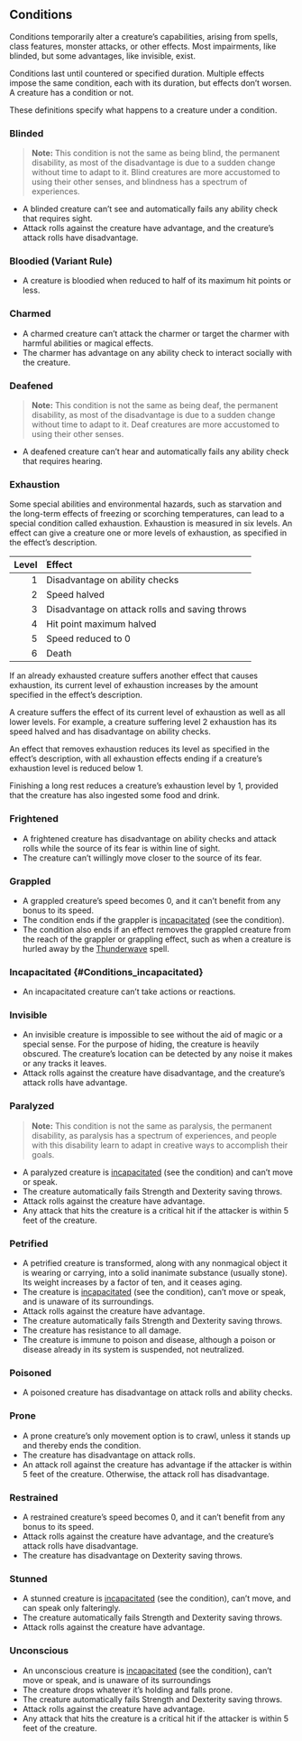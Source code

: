 ## Conditions

Conditions temporarily alter a creature’s capabilities, arising from spells, class features, monster attacks, or other effects.
Most impairments, like blinded, but some advantages, like invisible, exist.

Conditions last until countered or specified duration.
Multiple effects impose the same condition, each with its duration, but effects don’t worsen.
A creature has a condition or not.

These definitions specify what happens to a creature under a condition.

### Blinded

> **Note:**
> This condition is not the same as being blind, the permanent disability, as most of the disadvantage is due to a sudden change without time to adapt to it.
> Blind creatures are more accustomed to using their other senses, and blindness has a spectrum of experiences.

- A blinded creature can’t see and automatically fails any ability check that requires sight.
- Attack rolls against the creature have advantage, and the creature’s attack rolls have disadvantage.

### Bloodied (Variant Rule)

- A creature is bloodied when reduced to half of its maximum hit points or less.

### Charmed

- A charmed creature can’t attack the charmer or target the charmer with harmful abilities or magical effects.
- The charmer has advantage on any ability check to interact socially with the creature.

### Deafened

> **Note:**
> This condition is not the same as being deaf, the permanent disability, as most of the disadvantage is due to a sudden change without time to adapt to it.
> Deaf creatures are more accustomed to using their other senses.

- A deafened creature can’t hear and automatically fails any ability check that requires hearing.

### Exhaustion

Some special abilities and environmental hazards, such as starvation and the long-term effects of freezing or scorching temperatures, can lead to a special condition called exhaustion.
Exhaustion is measured in six levels.
An effect can give a creature one or more levels of exhaustion, as specified in the effect’s description.

| Level | Effect                                         |
|------:|:-----------------------------------------------|
|     1 | Disadvantage on ability checks                 |
|     2 | Speed halved                                   |
|     3 | Disadvantage on attack rolls and saving throws |
|     4 | Hit point maximum halved                       |
|     5 | Speed reduced to 0                             |
|     6 | Death                                          |

If an already exhausted creature suffers another effect that causes exhaustion, its current level of exhaustion increases by the amount specified in the effect’s description.

A creature suffers the effect of its current level of exhaustion as well as all lower levels.
For example, a creature suffering level 2 exhaustion has its speed halved and has disadvantage on ability checks.

An effect that removes exhaustion reduces its level as specified in the effect’s description, with all exhaustion effects ending if a creature’s exhaustion level is reduced below 1.

Finishing a long rest reduces a creature’s exhaustion level by 1, provided that the creature has also ingested some food and drink.

### Frightened

- A frightened creature has disadvantage on ability checks and attack rolls while the source of its fear is within line of sight.
- The creature can’t willingly move closer to the source of its fear.

### Grappled

- A grappled creature’s speed becomes 0, and it can’t benefit from any bonus to its speed.
- The condition ends if the grappler is [incapacitated](#Conditions_incapacitated) (see the condition).
- The condition also ends if an effect removes the grappled creature from the reach of the grappler or grappling effect, such as when a creature is hurled away by the [Thunderwave](#Thunderwave_thunderwave) spell.

### Incapacitated {#Conditions_incapacitated}

- An incapacitated creature can’t take actions or reactions.

### Invisible

- An invisible creature is impossible to see without the aid of magic or a special sense.
  For the purpose of hiding, the creature is heavily obscured.
  The creature’s location can be detected by any noise it makes or any tracks it leaves.
- Attack rolls against the creature have disadvantage, and the creature’s attack rolls have advantage.

### Paralyzed

> **Note:**
> This condition is not the same as paralysis, the permanent disability, as paralysis has a spectrum of experiences, and people with this disability learn to adapt in creative ways to accomplish their goals.

- A paralyzed creature is [incapacitated](#Conditions_incapacitated) (see the condition) and can’t move or speak.
- The creature automatically fails Strength and Dexterity saving throws.
- Attack rolls against the creature have advantage.
- Any attack that hits the creature is a critical hit if the attacker is within 5 feet of the creature.

### Petrified

- A petrified creature is transformed, along with any nonmagical object it is wearing or carrying, into a solid inanimate substance (usually stone).
  Its weight increases by a factor of ten, and it ceases aging.
- The creature is [incapacitated](#Conditions_incapacitated) (see the condition), can’t move or speak, and is unaware of its surroundings.
- Attack rolls against the creature have advantage.
- The creature automatically fails Strength and Dexterity saving throws.
- The creature has resistance to all damage.
- The creature is immune to poison and disease, although a poison or disease already in its system is suspended, not neutralized.

### Poisoned

- A poisoned creature has disadvantage on attack rolls and ability checks.

### Prone

- A prone creature’s only movement option is to crawl, unless it stands up and thereby ends the condition.
- The creature has disadvantage on attack rolls.
- An attack roll against the creature has advantage if the attacker is within 5 feet of the creature.
  Otherwise, the attack roll has disadvantage.

### Restrained

- A restrained creature’s speed becomes 0, and it can’t benefit from any bonus to its speed.
- Attack rolls against the creature have advantage, and the creature’s attack rolls have disadvantage.
- The creature has disadvantage on Dexterity saving throws.

### Stunned

- A stunned creature is [incapacitated](#Conditions_incapacitated) (see the condition), can’t move, and can speak only falteringly.
- The creature automatically fails Strength and Dexterity saving throws.
- Attack rolls against the creature have advantage.

### Unconscious

- An unconscious creature is [incapacitated](#Conditions_incapacitated) (see the condition), can’t move or speak, and is unaware of its surroundings
- The creature drops whatever it’s holding and falls prone.
- The creature automatically fails Strength and Dexterity saving throws.
- Attack rolls against the creature have advantage.
- Any attack that hits the creature is a critical hit if the attacker is within 5 feet of the creature.
